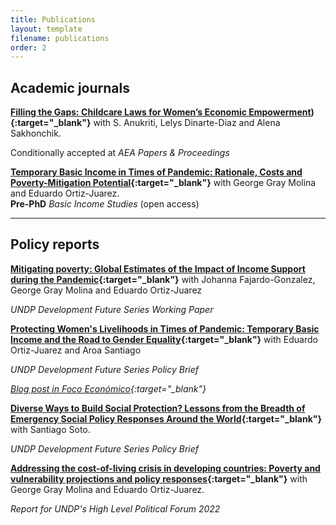 ```yaml
---
title: Publications
layout: template
filename: publications
order: 2
---
```



## Academic journals


**[Filling the Gaps: Childcare Laws for Women’s Economic Empowerment](documents/WBL_Submitted.pdf)){:target="_blank"}** with S. Anukriti, Lelys Dinarte-Diaz and Alena Sakhonchik. 

Conditionally accepted at *AEA Papers & Proceedings* 


**[Temporary Basic Income in Times of Pandemic: Rationale, Costs and Poverty-Mitigation Potential](https://www.degruyter.com/document/doi/10.1515/bis-2020-0029/html){:target="_blank"}** with George Gray Molina and Eduardo Ortiz-Juarez.  
**Pre-PhD**
*Basic Income Studies* (open access)

---

## Policy reports 
**[Mitigating poverty: Global Estimates of the Impact of Income Support during the Pandemic](https://www.undp.org/library/dfs-mitigating-poverty-global-estimates-impact-income-support-during-pandemic){:target="_blank"}** with Johanna Fajardo-Gonzalez, George Gray Molina and Eduardo Ortiz-Juarez

*UNDP Development Future Series Working Paper* 


**[Protecting Women's Livelihoods in Times of Pandemic: Temporary Basic Income and the Road to Gender Equality](https://www.undp.org/publications/dfs-protecting-womens-livelihoods-times-pandemic-temporary-basic-income-and-road-gender){:target="_blank"}** with Eduardo Ortiz-Juarez and Aroa Santiago 

*UNDP Development Future Series Policy Brief* 

*[Blog post in Foco Económico](https://dev.focoeconomico.org/2021/06/14/proteger-la-economia-de-las-mujeres-en-pandemia/){:target="_blank"}*

**[Diverse Ways to Build Social Protection? Lessons from the Breadth of Emergency Social Policy Responses Around the World](https://www.undp.org/library/dfs-diverse-ways-build-social-protection-lessons-breadth-emergency-social-policy-responses){:target="_blank"}** with Santiago Soto. 

*UNDP Development Future Series Policy Brief* 


**[Addressing the cost-of-living crisis in developing countries: Poverty and vulnerability projections and policy responses](https://www.undp.org/publications/addressing-cost-living-crisis-developing-countries-poverty-and-vulnerability-projections-and-policy-responses){:target="_blank"}** with George Gray Molina and Eduardo Ortiz-Juarez. 

*Report for UNDP's High Level Political Forum 2022*